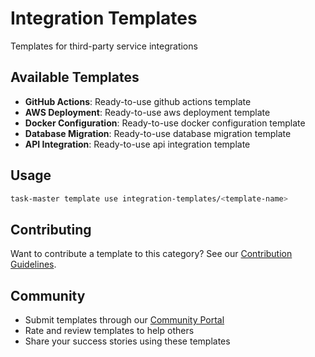 # Integration Templates

Templates for third-party service integrations

## Available Templates

- **GitHub Actions**: Ready-to-use github actions template
- **AWS Deployment**: Ready-to-use aws deployment template
- **Docker Configuration**: Ready-to-use docker configuration template
- **Database Migration**: Ready-to-use database migration template
- **API Integration**: Ready-to-use api integration template

## Usage

```bash
task-master template use integration-templates/<template-name>
```

## Contributing

Want to contribute a template to this category? See our [Contribution Guidelines](../CONTRIBUTING.md).

## Community

- Submit templates through our [Community Portal](https://taskmaster.dev/community)
- Rate and review templates to help others
- Share your success stories using these templates
